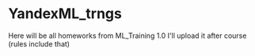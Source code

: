 # YandexML_trngs
Here will be all homeworks from ML_Training 1.0 
I'll upload it after course (rules include that)
